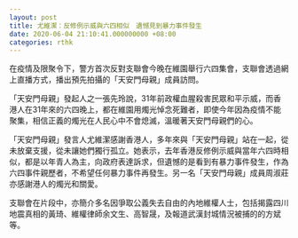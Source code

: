 ```yaml
---
layout: post
title: 尤維潔：反修例示威與六四相似　遺憾見到暴力事件發生
date: 2020-06-04 21:10:41.000000000 +08:00
categories: rthk
---
```


在疫情及限聚令下，警方首次反對支聯會今晚在維園舉行六四集會，支聯會透過網上直播方式，播出預先拍攝的「天安門母親」成員訪問。

「天安門母親」發起人之一張先玲說，31年前政權血腥殺害民眾和平示威，而香港人在31年來的六四晚上，都在維園用燭光悼念死難者，即使今年因為疫情不能聚集，相信正義的燭光在人民心中不會熄滅，溫暖著天安門母親們的心。

「天安門母親」發言人尤維潔感謝香港人，多年來與「天安門母親」站在一起，從未放棄支援，從未讓她們獨行孤立。她表示，去年香港反修例示威與當年六四時相似，都是以年青人為主，向政府表達訴求，但遺憾的是看到有暴力事件發生，作為六四事件親歷者，不希望任何暴力事件再發生。另一名「天安門母親」成員周淑莊亦感謝港人的燭光和關愛。

支聯會在片段中，亦簡介多名因爭取公義失去自由的內地維權人士，包括揭露四川地震真相的黃琦、維權律師余文生、高智晟，及報道武漢封城情況被捕的的方斌等。
